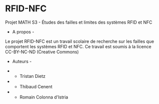 # RFID-NFC
Projet MATH S3 - Études des failles et limites des systèmes RFID et NFC

- A propos -

Le projet RFID-NFC est un travail scolaire de recherche sur les failles que comportent les systèmes RFID et NFC. Ce travail est soumis à la licence CC-BY-NC-ND (Creative Commons)

- Auteurs -

- - Tristan Dietz
- - Thibaud Cenent
- - Romain Colonna d'Istria
 
